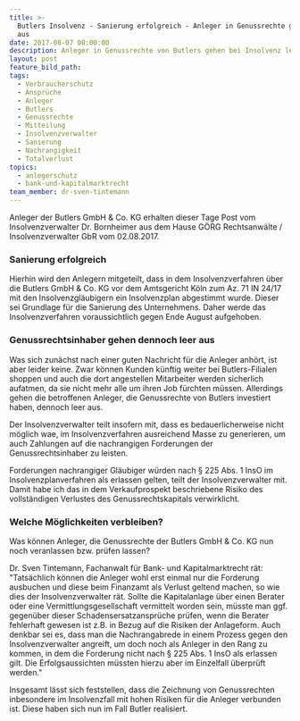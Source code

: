```yaml
---
title: >-
  Butlers Insolvenz - Sanierung erfolgreich - Anleger in Genussrechte gehen leer
  aus
date: 2017-08-07 00:00:00
description: Anleger in Genussrechte von Butlers gehen bei Insolvenz leer aus
layout: post
feature_bild_path:
tags:
  - Verbraucherschutz
  - Ansprüche
  - Anleger
  - Butlers
  - Genussrechte
  - Mitteilung
  - Insolvenzverwalter
  - Sanierung
  - Nachrangigkeit
  - Totalverlust
topics:
  - anlegerschutz
  - bank-und-kapitalmarktrecht
team_member: dr-sven-tintemann
---
```



Anleger der Butlers GmbH & Co. KG erhalten dieser Tage Post vom Insolvenzverwalter Dr. Bornheimer aus dem Hause GÖRG Rechtsanwälte / Insolvenzverwalter GbR vom 02.08.2017.

### Sanierung erfolgreich

Hierhin wird den Anlegern mitgeteilt, dass in dem Insolvenzverfahren über die Butlers GmbH & Co. KG vor dem Amtsgericht Köln zum Az. 71 IN 24/17 mit den Insolvenzgläubigern ein Insolvenzplan abgestimmt wurde. Dieser sei Grundlage für die Sanierung des Unternehmens. Daher werde das Insolvenzverfahren voraussichtlich gegen Ende August aufgehoben.

### Genussrechtsinhaber gehen dennoch leer aus

Was sich zunächst nach einer guten Nachricht für die Anleger anhört, ist aber leider keine. Zwar können Kunden künftig weiter bei Butlers-Filialen shoppen und auch die dort angestellen Mitarbeiter werden sicherlich aufatmen, da sie nicht mehr alle um ihren Job fürchten müssen. Allerdings gehen die betroffenen Anleger, die Genussrechte von Butlers investiert haben, dennoch leer aus.

Der Insolvenzverwalter teilt insofern mit, dass es bedauerlicherweise nicht möglich wae, im Insolvenzverfahren ausreichend Masse zu generieren, um auch Zahlungen auf die nachrangigen Forderungen der Genussrechtsinhaber zu leisten.

Forderungen nachrangiger Gläubiger würden nach § 225 Abs. 1 InsO im Insolvenzplanverfahren als erlassen gelten, teilt der Insolvenzverwalter mit. Damit habe ich das in dem Verkaufprospekt beschriebene Risiko des vollständigen Verlustes des Genussrechtskapitals verwirklicht.

### Welche Möglichkeiten verbleiben?

Was können Anleger, die Genussrechte der Butlers GmbH & Co. KG nun noch veranlassen bzw. prüfen lassen?

Dr. Sven Tintemann, Fachanwalt für Bank- und Kapitalmarktrecht rät: "Tatsächlich können die Anleger wohl erst einmal nur die Forderung ausbuchen und diese beim Finanzamt als Verlust geltend machen, so wie dies der Insolvenzverwalter rät. Sollte die Kapitalanlage über einen Berater oder eine Vermittlungsgesellschaft vermittelt worden sein, müsste man ggf. gegenüber dieser Schadensersatzansprüche prüfen, wenn die Berater fehlerhaft gewesen ist z.B. in Bezug auf die Risiken der Anlageform. Auch denkbar sei es, dass man die Nachrangabrede in einem Prozess gegen den Insolvenzverwalter angreift, um doch noch als Anleger in den Rang zu kommen, in dem die Forderung nicht nach § 225 Abs. 1 InsO als erlassen gilt. Die Erfolgsaussichten müssten hierzu aber im Einzelfall überprüft werden."

Insgesamt lässt sich feststellen, dass die Zeichnung von Genussrechten inbesondere im Insolvenzfall mit hohen Risiken für die Anleger verbunden ist. Diese haben sich nun im Fall Butler realisiert.